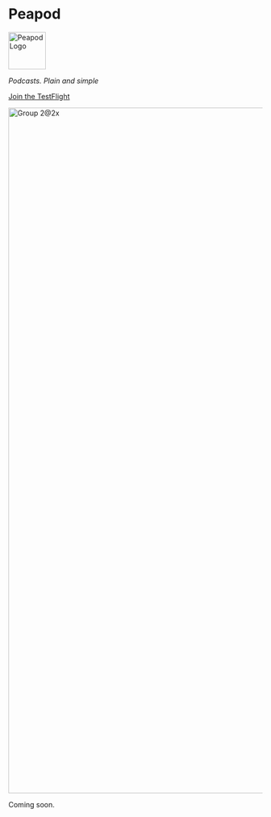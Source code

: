 # Peapod

<img width="74" alt="Peapod Logo" src="https://github.com/user-attachments/assets/413d1c1d-b138-4fbf-956e-d3864c8fb7a3" />

*Podcasts. Plain and simple*

[Join the TestFlight](testflight.apple.com/join/7S1mJ3sv)

<img width="1360" alt="Group 2@2x" src="https://github.com/user-attachments/assets/45123fb9-7273-497a-977a-50aa0c8290a3" />

Coming soon.
